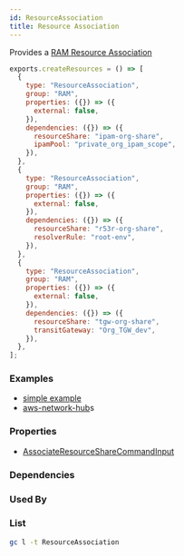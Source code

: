 ```yaml
---
id: ResourceAssociation
title: Resource Association
---
```


Provides a [RAM Resource Association](https://console.aws.amazon.com/ram/home?#Home:)

```js
exports.createResources = () => [
  {
    type: "ResourceAssociation",
    group: "RAM",
    properties: ({}) => ({
      external: false,
    }),
    dependencies: ({}) => ({
      resourceShare: "ipam-org-share",
      ipamPool: "private_org_ipam_scope",
    }),
  },
  {
    type: "ResourceAssociation",
    group: "RAM",
    properties: ({}) => ({
      external: false,
    }),
    dependencies: ({}) => ({
      resourceShare: "r53r-org-share",
      resolverRule: "root-env",
    }),
  },
  {
    type: "ResourceAssociation",
    group: "RAM",
    properties: ({}) => ({
      external: false,
    }),
    dependencies: ({}) => ({
      resourceShare: "tgw-org-share",
      transitGateway: "Org_TGW_dev",
    }),
  },
];
```

### Examples

- [simple example](https://github.com/grucloud/grucloud/tree/main/examples/aws/RAM/resource-share)
- [aws-network-hub](https://github.com/grucloud/grucloud/tree/main/examples/aws/aws-samples/aws-network-hub-for-terraform)s

### Properties

- [AssociateResourceShareCommandInput](https://docs.aws.amazon.com/AWSJavaScriptSDK/v3/latest/clients/client-ram/interfaces/associateresourcesharecommandinput.html)

### Dependencies

### Used By

### List

```sh
gc l -t ResourceAssociation
```

```txt

```
